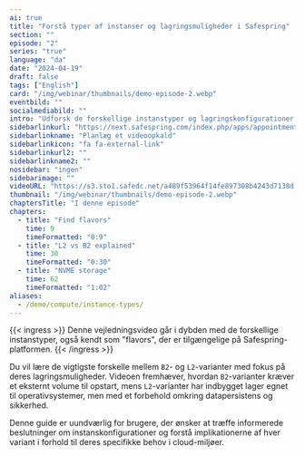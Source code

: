 ```yaml
---
ai: true
title: "Forstå typer af instanser og lagringsmuligheder i Safespring"
section: ""
episode: "2"
series: "true"
language: "da"
date: "2024-04-19"
draft: false
tags: ["English"]
card: "/img/webinar/thumbnails/demo-episode-2.webp"
eventbild: ""
socialmediabild: ""
intro: "Udforsk de forskellige instanstyper og lagringskonfigurationer, der er tilgængelige i OpenStack, for at optimere din cloud-infrastruktur."
sidebarlinkurl: "https://next.safespring.com/index.php/apps/appointments/embed/VOZl8W1TrMMEFQ%3D%3D/form"
sidebarlinkname: "Planlæg et videoopkald"
sidebarlinkicon: "fa fa-external-link"
sidebarlinkurl2: ""
sidebarlinkname2: ""
nosidebar: "ingen"
sidebarimage: ""
videoURL: "https://s3.sto1.safedc.net/a489f53964f14fe897308b4243d7138d:processedvideos/safespring-demo-episode-2-instance-type-2/master.m3u8"
thumbnail: "/img/webinar/thumbnails/demo-episode-2.webp"
chaptersTitle: "I denne episode"
chapters:
  - title: "Find flavors"
    time: 9
    timeFormatted: "0:9"
  - title: "L2 vs B2 explained"
    time: 30
    timeFormatted: "0:30"
  - title: "NVME storage"
    time: 62
    timeFormatted: "1:02"
aliases:
  - /demo/compute/instance-types/
---
```

{{< ingress >}}
Denne vejledningsvideo går i dybden med de forskellige instanstyper, også kendt som "flavors", der er tilgængelige på Safespring-platformen.
{{< /ingress >}}

Du vil lære de vigtigste forskelle mellem `B2`- og `L2`-varianter med fokus på deres lagringsmuligheder. Videoen fremhæver, hvordan `B2`-varianter kræver et eksternt volume til opstart, mens `L2`-varianter har indbygget lager egnet til operativsystemer, men med et forbehold omkring datapersistens og sikkerhed.

Denne guide er uundværlig for brugere, der ønsker at træffe informerede beslutninger om instanskonfigurationer og forstå implikationerne af hver variant i forhold til deres specifikke behov i cloud-miljøer.